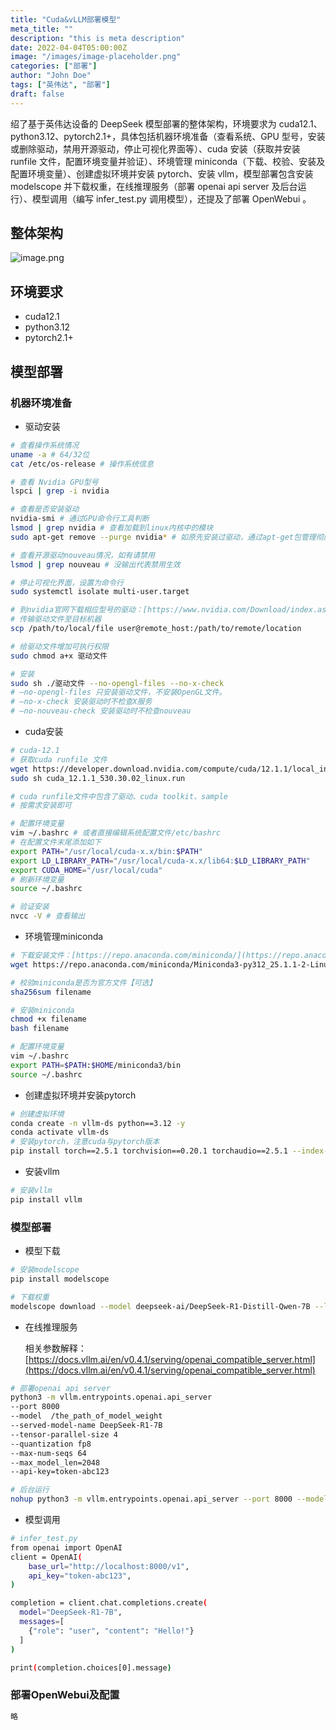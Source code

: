 ```yaml
---
title: "Cuda&vLLM部署模型"
meta_title: ""
description: "this is meta description"
date: 2022-04-04T05:00:00Z
image: "/images/image-placeholder.png"
categories: ["部署"]
author: "John Doe"
tags: ["英伟达", "部署"]
draft: false
---
```


绍了基于英伟达设备的 DeepSeek 模型部署的整体架构，环境要求为 cuda12.1、python3.12、pytorch2.1+，具体包括机器环境准备（查看系统、GPU 型号，安装或删除驱动，禁用开源驱动，停止可视化界面等）、cuda 安装（获取并安装 runfile 文件，配置环境变量并验证）、环境管理 miniconda（下载、校验、安装及配置环境变量）、创建虚拟环境并安装 pytorch、安装 vllm，模型部署包含安装 modelscope 并下载权重，在线推理服务（部署 openai api server 及后台运行）、模型调用（编写 infer_test.py 调用模型），还提及了部署 OpenWebui 。

## 整体架构

![image.png](/images/n_0.png)

## 环境要求

- cuda12.1
- python3.12
- pytorch2.1+
  

## 模型部署

### 机器环境准备

- 驱动安装

```bash
# 查看操作系统情况
uname -a # 64/32位
cat /etc/os-release # 操作系统信息

# 查看 Nvidia GPU型号
lspci | grep -i nvidia

# 查看是否安装驱动
nvidia-smi # 通过GPU命令行工具判断
lsmod | grep nvidia # 查看加载到linux内核中的模块
sudo apt-get remove --purge nvidia* # 如原先安装过驱动，通过apt-get包管理彻底删除nvidia包与配置文件

# 查看开源驱动nouveau情况，如有请禁用
lsmod | grep nouveau # 没输出代表禁用生效

# 停止可视化界面，设置为命令行
sudo systemctl isolate multi-user.target

# 到nvidia官网下载相应型号的驱动：[https://www.nvidia.com/Download/index.aspx?lang=en-us](https://www.nvidia.com/Download/index.aspx?lang=en-us)
# 传输驱动文件至目标机器
scp /path/to/local/file user@remote_host:/path/to/remote/location

# 给驱动文件增加可执行权限
sudo chmod a+x 驱动文件

# 安装
sudo sh ./驱动文件 --no-opengl-files --no-x-check
# –no-opengl-files 只安装驱动文件，不安装OpenGL文件。
# –no-x-check 安装驱动时不检查X服务
# –no-nouveau-check 安装驱动时不检查nouveau
```

- cuda安装

```bash
# cuda-12.1
# 获取cuda runfile 文件
wget https://developer.download.nvidia.com/compute/cuda/12.1.1/local_installers/cuda_12.1.1_530.30.02_linux.run
sudo sh cuda_12.1.1_530.30.02_linux.run

# cuda runfile文件中包含了驱动、cuda toolkit、sample
# 按需求安装即可

# 配置环境变量
vim ~/.bashrc # 或者直接编辑系统配置文件/etc/bashrc
# 在配置文件末尾添加如下
export PATH="/usr/local/cuda-x.x/bin:$PATH"
export LD_LIBRARY_PATH="/usr/local/cuda-x.x/lib64:$LD_LIBRARY_PATH"
export CUDA_HOME="/usr/local/cuda"
# 刷新环境变量
source ~/.bashrc

# 验证安装
nvcc -V # 查看输出
```

- 环境管理miniconda

```bash
# 下载安装文件：[https://repo.anaconda.com/miniconda/](https://repo.anaconda.com/miniconda/)
wget https://repo.anaconda.com/miniconda/Miniconda3-py312_25.1.1-2-Linux-x86_64.sh

# 校验miniconda是否为官方文件【可选】
sha256sum filename

# 安装miniconda
chmod +x filename
bash filename

# 配置环境变量
vim ~/.bashrc
export PATH=$PATH:$HOME/miniconda3/bin
source ~/.bashrc
```

- 创建虚拟环境并安装pytorch

```bash
# 创建虚拟环境
conda create -n vllm-ds python==3.12 -y
conda activate vllm-ds
# 安装pytorch，注意cuda与pytorch版本
pip install torch==2.5.1 torchvision==0.20.1 torchaudio==2.5.1 --index-url https://download.pytorch.org/whl/cu121
```

- 安装vllm

```bash
# 安装vllm
pip install vllm
```

### 模型部署

- 模型下载

```bash
# 安装modelscope
pip install modelscope

# 下载权重
modelscope download --model deepseek-ai/DeepSeek-R1-Distill-Qwen-7B --local_dir ./ds-weight/
```

- 在线推理服务
    
    相关参数解释：[https://docs.vllm.ai/en/v0.4.1/serving/openai_compatible_server.html](https://docs.vllm.ai/en/v0.4.1/serving/openai_compatible_server.html)
    

```bash
# 部署openai api server
python3 -m vllm.entrypoints.openai.api_server 
--port 8000 
--model  /the_path_of_model_weight 
--served-model-name DeepSeek-R1-7B  
--tensor-parallel-size 4 
--quantization fp8 
--max-num-seqs 64 
--max_model_len=2048
--api-key=token-abc123

# 后台运行
nohup python3 -m vllm.entrypoints.openai.api_server --port 8000 --model  /home/ubuntu/ds-7b --served-model-name DeepSeek-R1-7B  --tensor-parallel-size 4 --quantization fp8 --max-num-seqs 64 --max_model_len=2048 --api-key=token-abc123 --gpu-memory-utilization=0.9 > ./ds_infer.log 2>&1 &

```

- 模型调用

```bash
# infer_test.py
from openai import OpenAI
client = OpenAI(
    base_url="http://localhost:8000/v1",
    api_key="token-abc123",
)

completion = client.chat.completions.create(
  model="DeepSeek-R1-7B",
  messages=[
    {"role": "user", "content": "Hello!"}
  ]
)

print(completion.choices[0].message)
```

### 部署OpenWebui及配置

```bash
略
```
